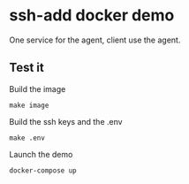 # ssh-add docker demo

One service for the agent, client use the agent.

## Test it

Build the image

    make image

Build the ssh keys and the .env

    make .env

Launch the demo

    docker-compose up